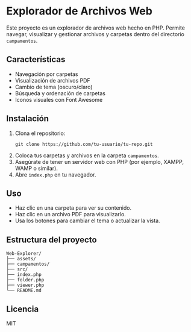 # Explorador de Archivos Web

Este proyecto es un explorador de archivos web hecho en PHP. Permite navegar, visualizar y gestionar archivos y carpetas dentro del directorio `campamentos`.

## Características

- Navegación por carpetas
- Visualización de archivos PDF
- Cambio de tema (oscuro/claro)
- Búsqueda y ordenación de carpetas
- Iconos visuales con Font Awesome

## Instalación

1. Clona el repositorio:
   ```
   git clone https://github.com/tu-usuario/tu-repo.git
   ```
2. Coloca tus carpetas y archivos en la carpeta `campamentos`.
3. Asegúrate de tener un servidor web con PHP (por ejemplo, XAMPP, WAMP o similar).
4. Abre `index.php` en tu navegador.

## Uso

- Haz clic en una carpeta para ver su contenido.
- Haz clic en un archivo PDF para visualizarlo.
- Usa los botones para cambiar el tema o actualizar la vista.

## Estructura del proyecto

```
Web-Explorer/
├── assets/
├── campamentos/
├── src/
├── index.php
├── folder.php
├── viewer.php
└── README.md
```

## Licencia

MIT